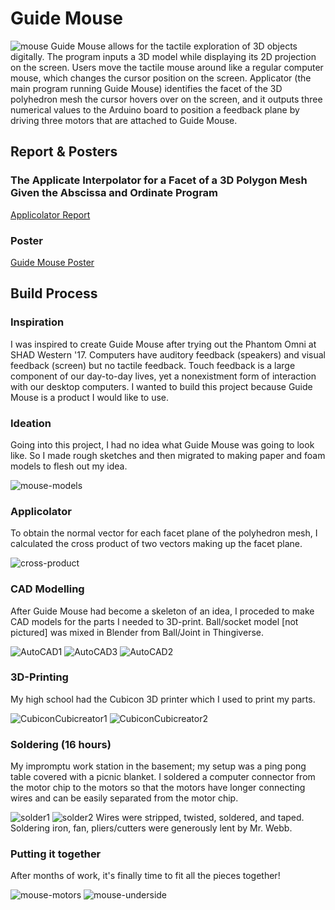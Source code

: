 # Guide Mouse
![mouse](https://github.com/xxxzhangxxx/GuideMouse/blob/master/reports/github-images.jpg)
Guide Mouse allows for the tactile exploration of 3D objects digitally. The program inputs a 3D model while displaying its 2D projection on the screen. Users move the tactile mouse around like a regular computer mouse, which changes the cursor position on the screen. Applicator (the main program running Guide Mouse) identifies the facet of the 3D polyhedron mesh the cursor hovers over on the screen, and it outputs three numerical values to the Arduino board to position a feedback plane by driving three motors that are attached to Guide Mouse.

## Report & Posters

### The Applicate Interpolator for a Facet of a 3D Polygon Mesh Given the Abscissa and Ordinate Program

[Applicolator Report](https://github.com/xxxzhangxxx/GuideMouse/blob/master/reports/applicolatorReport.pdf)

### Poster

[Guide Mouse Poster](https://github.com/xxxzhangxxx/GuideMouse/blob/master/reports/poster.pdf)

## Build Process

### Inspiration 
I was inspired to create Guide Mouse after trying out the Phantom Omni at SHAD Western '17. 
Computers have auditory feedback (speakers) and visual feedback (screen) but no tactile feedback. Touch feedback is a large component of our day-to-day lives, yet a nonexistment form of interaction with our desktop computers. I wanted to build this project because Guide Mouse is a product I would like to use.

### Ideation
Going into this project, I had no idea what Guide Mouse was going to look like. So I made rough sketches and then migrated to making paper and foam models to flesh out my idea.

![mouse-models](https://github.com/xxxzhangxxx/GuideMouse/blob/master/reports/mouse-models.jpg)

### Applicolator
To obtain the normal vector for each facet plane of the polyhedron mesh, I calculated the cross product of two vectors making up the facet plane.

![cross-product](https://github.com/xxxzhangxxx/GuideMouse/blob/master/reports/cross-product.jpg)

### CAD Modelling
After Guide Mouse had become a skeleton of an idea, I proceded to make CAD models for the parts I needed to 3D-print. Ball/socket model [not pictured] was mixed in Blender from Ball/Joint in Thingiverse.

![AutoCAD1](https://github.com/xxxzhangxxx/GuideMouse/blob/master/reports/AutoCAD1.jpg)
![AutoCAD3](https://github.com/xxxzhangxxx/GuideMouse/blob/master/reports/AutoCAD3.jpg)
![AutoCAD2](https://github.com/xxxzhangxxx/GuideMouse/blob/master/reports/AutoCAD2.jpg)

### 3D-Printing
My high school had the Cubicon 3D printer which I used to print my parts.

![CubiconCubicreator1](https://github.com/xxxzhangxxx/GuideMouse/blob/master/reports/CubiconCubicreator1.jpg)
![CubiconCubicreator2](https://github.com/xxxzhangxxx/GuideMouse/blob/master/reports/CubiconCubicreator2.jpg)

### Soldering (16 hours)
My impromptu work station in the basement; my setup was a ping pong table covered with a picnic blanket. I soldered a computer connector from the motor chip to the motors so that the motors have longer connecting wires and can be easily separated from the motor chip.

![solder1](https://github.com/xxxzhangxxx/GuideMouse/blob/master/reports/solder1.jpg)
![solder2](https://github.com/xxxzhangxxx/GuideMouse/blob/master/reports/solder2.jpg)
Wires were stripped, twisted, soldered, and taped. Soldering iron, fan, pliers/cutters were generously lent by Mr. Webb.

### Putting it together
After months of work, it's finally time to fit all the pieces together!

![mouse-motors](https://github.com/xxxzhangxxx/GuideMouse/blob/master/reports/mouse-motors.jpg)
![mouse-underside](https://github.com/xxxzhangxxx/GuideMouse/blob/master/reports/mouse-underside.jpg)

